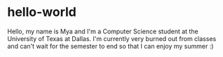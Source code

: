 # hello-world

Hello, my name is Mya and I'm a Computer Science student at the University of Texas at Dallas. I'm currently very burned out from classes and can't wait for the semester to end so that I can enjoy my summer :)
